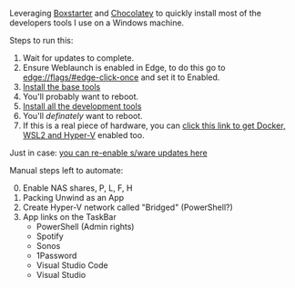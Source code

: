 Leveraging [Boxstarter](http://boxstarter.org) and [Chocolatey](http://chocolatey.org) to quickly install most of the developers tools I use on a Windows machine.

Steps to run this:

  1. Wait for updates to complete.  
  1. Ensure Weblaunch is enabled in Edge, to do this go to [edge://flags/#edge-click-once](edge://flags/#edge-click-once) and set it to Enabled.
  2. <a href='http://boxstarter.org/package/nr/url?https://raw.githubusercontent.com/johncclayton/Win10FastStart/master/PrepareBase.ps1'>Install the base tools</a>
  3. You'll probably want to reboot.
  4. <a href='http://boxstarter.org/package/nr/url?https://raw.githubusercontent.com/johncclayton/Win10FastStart/master/PrepareDevelopment.ps1'>Install all the development tools</a>
  5. You'll *definately* want to reboot.
  6. If this is a real piece of hardware, you can <a href='http://boxstarter.org/package/nr/url?https://raw.githubusercontent.com/johncclayton/Win10FastStart/master/PrepareRealHardware.ps1'>click this link to get Docker, WSL2 and Hyper-V</a> enabled too.

Just in case: <a href='http://boxstarter.org/package/nr/url?https://raw.githubusercontent.com/johncclayton/Win10FastStart/master/EnableSoftwareUpdates.ps1'>you can re-enable s/ware updates here</a>

Manual steps left to automate:

  0. Enable NAS shares, P, L, F, H
  0. Packing Unwind as an App
  0. Create Hyper-V network called "Bridged" (PowerShell?)
  0. App links on the TaskBar
     - PowerShell (Admin rights)
     - Spotify
     - Sonos
     - 1Password
     - Visual Studio Code
     - Visual Studio
  
